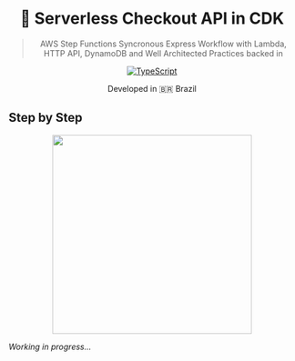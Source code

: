  <div align="center">
 
  <h1>🛒 Serverless Checkout API in CDK</h1>
  <blockquote>AWS Step Functions Syncronous Express Workflow with Lambda, HTTP API, DynamoDB and Well Architected Practices backed in</blockquote>

[![TypeScript](https://badges.frapsoft.com/typescript/code/typescript.svg?v=101)](https://github.com/ellerbrock/typescript-badges/)
  

<p>Developed in 🇧🇷 <span role="img" aria-label="Flag for Brazil">Brazil</p>

</div>

## Step by Step

<div align="center">

<img src="https://media.giphy.com/media/qkY6cl5wlCcZG/giphy.gif" width="350"/>

</div>

_Working in progress..._

